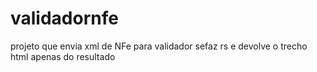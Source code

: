 # validadornfe
projeto que envia xml de NFe para validador sefaz rs e devolve o trecho html apenas do resultado
